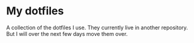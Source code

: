 My dotfiles
===========

A collection of the dotfiles I use. They currently live in another repository.
But I will over the next few days move them over.
